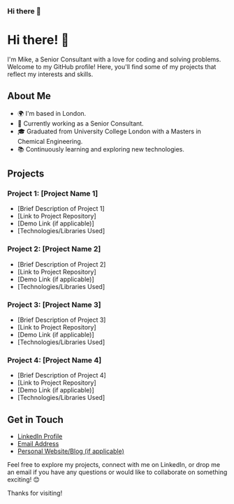 ### Hi there 👋

# Hi there! 👋

I'm Mike, a Senior Consultant with a love for coding and solving problems. Welcome to my GitHub profile! Here, you'll find some of my projects that reflect my interests and skills.

## About Me

- 🌍 I'm based in London.
- 💼 Currently working as a Senior Consultant.
- 🎓 Graduated from University College London with a Masters in Chemical Engineering.
- 📚 Continuously learning and exploring new technologies.

## Projects

### Project 1: [Project Name 1]

- [Brief Description of Project 1]
- [Link to Project Repository]
- [Demo Link (if applicable)]
- [Technologies/Libraries Used]

### Project 2: [Project Name 2]

- [Brief Description of Project 2]
- [Link to Project Repository]
- [Demo Link (if applicable)]
- [Technologies/Libraries Used]

### Project 3: [Project Name 3]

- [Brief Description of Project 3]
- [Link to Project Repository]
- [Demo Link (if applicable)]
- [Technologies/Libraries Used]

### Project 4: [Project Name 4]

- [Brief Description of Project 4]
- [Link to Project Repository]
- [Demo Link (if applicable)]
- [Technologies/Libraries Used]

## Get in Touch

- [LinkedIn Profile](https://www.linkedin.com/in/your-profile/)
- [Email Address](mailto:youremail@example.com)
- [Personal Website/Blog (if applicable)](https://yourwebsite.com)

Feel free to explore my projects, connect with me on LinkedIn, or drop me an email if you have any questions or would like to collaborate on something exciting! 😊

Thanks for visiting!


